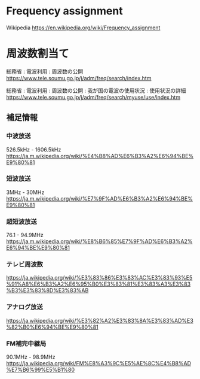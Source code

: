 # Frequency assignment

Wikipedia
https://en.wikipedia.org/wiki/Frequency_assignment

# 周波数割当て

総務省 : 電波利用 : 周波数の公開
https://www.tele.soumu.go.jp/j/adm/freq/search/index.htm

総務省 : 電波利用 : 周波数の公開 : 我が国の電波の使用状況 : 使用状況の詳細
https://www.tele.soumu.go.jp/j/adm/freq/search/myuse/use/index.htm




## 補足情報
### 中波放送
526.5kHz - 1606.5kHz
https://ja.m.wikipedia.org/wiki/%E4%B8%AD%E6%B3%A2%E6%94%BE%E9%80%81

### 短波放送
3MHz - 30MHz
https://ja.m.wikipedia.org/wiki/%E7%9F%AD%E6%B3%A2%E6%94%BE%E9%80%81

### 超短波放送
76.1 - 94.9MHz
https://ja.m.wikipedia.org/wiki/%E8%B6%85%E7%9F%AD%E6%B3%A2%E6%94%BE%E9%80%81



### テレビ周波数
https://ja.wikipedia.org/wiki/%E3%83%86%E3%83%AC%E3%83%93%E5%91%A8%E6%B3%A2%E6%95%B0%E3%83%81%E3%83%A3%E3%83%B3%E3%83%8D%E3%83%AB

### アナログ放送
https://ja.wikipedia.org/wiki/%E3%82%A2%E3%83%8A%E3%83%AD%E3%82%B0%E6%94%BE%E9%80%81

### FM補完中継局
90.1MHz - 98.9MHz
https://ja.wikipedia.org/wiki/FM%E8%A3%9C%E5%AE%8C%E4%B8%AD%E7%B6%99%E5%B1%80

